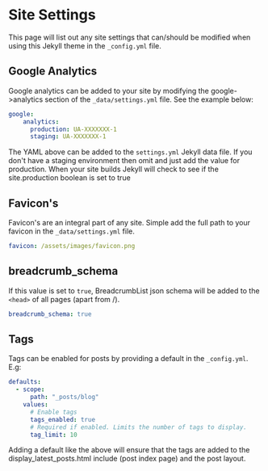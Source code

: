 # Site Settings

This page will list out any site settings that can/should be modified when using this Jekyll theme in the `_config.yml` file.

## Google Analytics

Google analytics can be added to your site by modifying the google->analytics section of the `_data/settings.yml` file. See the example below:

```YAML
google:
    analytics:
      production: UA-XXXXXXX-1
      staging: UA-XXXXXXX-1
```

The YAML above can be added to the `settings.yml` Jekyll data file. If you don't have a staging environment then omit and just add the value for production. When your site builds Jekyll will check to see if the site.production boolean is set to true

## Favicon's

Favicon's are an integral part of any site. Simple add the full path to your favicon in the `_data/settings.yml` file.

```YAML
favicon: /assets/images/favicon.png
```

## breadcrumb_schema

If this value is set to `true`, BreadcrumbList json schema will be added to the `<head>` of all pages (apart from /).

```yaml
breadcrumb_schema: true
```

## Tags

Tags can be enabled for posts by providing a default in the `_config.yml`. E.g:

```yaml
defaults:
  - scope:
      path: "_posts/blog"
    values:
      # Enable tags
      tags_enabled: true
      # Required if enabled. Limits the number of tags to display.
      tag_limit: 10
```

Adding a default like the above will ensure that the tags are added to the display_latest_posts.html include (post index page) and the post layout.
